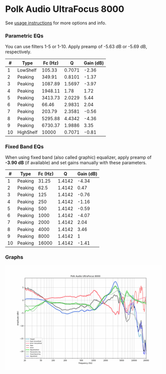 # Polk Audio UltraFocus 8000
See [usage instructions](https://github.com/jaakkopasanen/AutoEq#usage) for more options and info.

### Parametric EQs
You can use filters 1-5 or 1-10. Apply preamp of -5.63 dB or -5.69 dB, respectively.

|   # | Type      |   Fc (Hz) |      Q |   Gain (dB) |
|-----|-----------|-----------|--------|-------------|
|   1 | LowShelf  |    105.33 | 0.7071 |       -2.36 |
|   2 | Peaking   |    349.91 | 0.8101 |       -1.37 |
|   3 | Peaking   |   1087.89 | 1.5697 |       -3.97 |
|   4 | Peaking   |   1948.11 | 1.78   |        1.72 |
|   5 | Peaking   |   3413.73 | 2.0229 |        5.44 |
|   6 | Peaking   |     66.46 | 2.9831 |        2.04 |
|   7 | Peaking   |    203.79 | 2.3581 |       -0.56 |
|   8 | Peaking   |   5295.88 | 4.4342 |       -4.36 |
|   9 | Peaking   |   6730.37 | 1.9886 |        3.35 |
|  10 | HighShelf |  10000    | 0.7071 |       -0.81 |

### Fixed Band EQs
When using fixed band (also called graphic) equalizer, apply preamp of **-3.90 dB** (if available) and set gains manually with these parameters.

|   # | Type    |   Fc (Hz) |      Q |   Gain (dB) |
|-----|---------|-----------|--------|-------------|
|   1 | Peaking |     31.25 | 1.4142 |       -4.34 |
|   2 | Peaking |     62.5  | 1.4142 |        0.47 |
|   3 | Peaking |    125    | 1.4142 |       -0.76 |
|   4 | Peaking |    250    | 1.4142 |       -1.16 |
|   5 | Peaking |    500    | 1.4142 |       -0.59 |
|   6 | Peaking |   1000    | 1.4142 |       -4.07 |
|   7 | Peaking |   2000    | 1.4142 |        2.04 |
|   8 | Peaking |   4000    | 1.4142 |        3.46 |
|   9 | Peaking |   8000    | 1.4142 |        1    |
|  10 | Peaking |  16000    | 1.4142 |       -1.41 |

### Graphs
![](./Polk%20Audio%20UltraFocus%208000.png)
